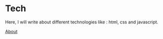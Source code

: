 # Tech

Here, I will write about different technologies like : html, css and javascript.

[About](about.md)
